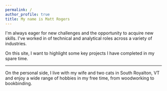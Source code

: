 ```yaml
---
permalink: /
author_profile: true
title: My name is Matt Rogers
---
```


I'm always eager for new challenges and the opportunity to acquire new skills. I've worked in of technical and analytical roles across a variety of industries.

On this site, I want to highlight some key projects I have completed in my spare time.

******

On the personal side, I live with my wife and two cats in South Royalton, VT and enjoy a wide range of hobbies in my free time, from woodworking to bookbinding.


